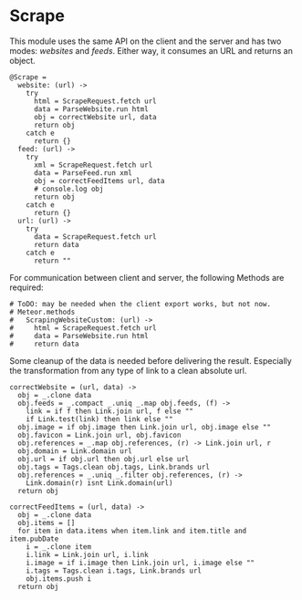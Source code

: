 # Scrape

This module uses the same API on the client and the server and has two modes:
  *websites* and *feeds*. Either way, it consumes an URL and returns an object.

    @Scrape =
      website: (url) ->
        try
          html = ScrapeRequest.fetch url
          data = ParseWebsite.run html
          obj = correctWebsite url, data
          return obj
        catch e
          return {}
      feed: (url) ->
        try
          xml = ScrapeRequest.fetch url
          data = ParseFeed.run xml
          obj = correctFeedItems url, data
          # console.log obj
          return obj
        catch e
          return {}
      url: (url) ->
        try
          data = ScrapeRequest.fetch url
          return data
        catch e
          return ""

For communication between client and server, the following Methods are required:

    # ToDO: may be needed when the client export works, but not now.
    # Meteor.methods
    #   ScrapingWebsiteCustom: (url) ->
    #     html = ScrapeRequest.fetch url
    #     data = ParseWebsite.run html
    #     return data

Some cleanup of the data is needed before delivering the result. Especially
the transformation from any type of link to a clean absolute url.

    correctWebsite = (url, data) ->
      obj = _.clone data
      obj.feeds = _.compact _.uniq _.map obj.feeds, (f) ->
        link = if f then Link.join url, f else ""
        if Link.test(link) then link else ""
      obj.image = if obj.image then Link.join url, obj.image else ""
      obj.favicon = Link.join url, obj.favicon
      obj.references = _.map obj.references, (r) -> Link.join url, r
      obj.domain = Link.domain url
      obj.url = if obj.url then obj.url else url
      obj.tags = Tags.clean obj.tags, Link.brands url
      obj.references = _.uniq _.filter obj.references, (r) ->
        Link.domain(r) isnt Link.domain(url)
      return obj

    correctFeedItems = (url, data) ->
      obj = _.clone data
      obj.items = []
      for item in data.items when item.link and item.title and item.pubDate
        i = _.clone item
        i.link = Link.join url, i.link
        i.image = if i.image then Link.join url, i.image else ""
        i.tags = Tags.clean i.tags, Link.brands url
        obj.items.push i
      return obj